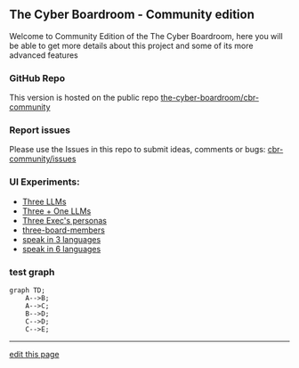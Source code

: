 ## The Cyber Boardroom - Community edition

Welcome to Community Edition of the The Cyber Boardroom, here you will be able to get more details about this project and some of its more advanced features

### GitHub Repo

This version is hosted on the public repo [the-cyber-boardroom/cbr-community](https://github.com/the-cyber-boardroom/cbr-community/)

### Report issues

Please use the Issues in this repo to submit ideas, comments or bugs: [cbr-community/issues](https://github.com/the-cyber-boardroom/cbr-community/issues)
### UI Experiments:

- [Three LLMs](/web/chat/three-llms)
- [Three + One LLMs](/web/chat/three-plus-one-llms)
- [Three Exec's personas](/web/chat/three-execs-personas)
- [three-board-members](/web/chat/three-board-members)
- [speak in 3 languages](/web/chat/three-system-prompts)
- [speak in 6 languages](/web/chat/six-languages)

### test graph
```mermaid
graph TD;
    A-->B;
    A-->C;
    B-->D;
    C-->D;
    C-->E;
```

------
[edit this page](https://github.com/the-cyber-boardroom/cbr-community/edit/dev/cbr_community/custom/cbr_static/content/en/web-pages/community/index.md)
